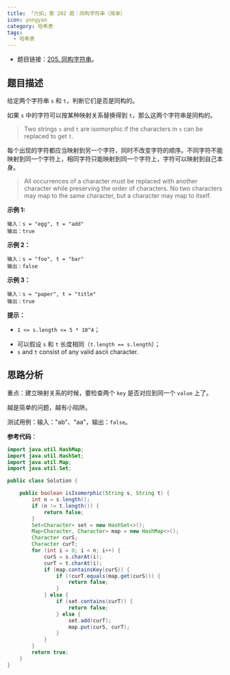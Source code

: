 ```yaml
---
title: 「力扣」第 202 题：同构字符串（简单）
icon: yongyan
category: 哈希表
tags:
  - 哈希表
---
```


- 题目链接：[205. 同构字符串](https://leetcode-cn.com/problems/isomorphic-strings/)。

## 题目描述

给定两个字符串 `s` 和 `t`，判断它们是否是同构的。

如果 `s` 中的字符可以按某种映射关系替换得到 `t`，那么这两个字符串是同构的。

> Two strings `s` and `t` are isomorphic if the characters in `s` can be replaced to get `t`.

每个出现的字符都应当映射到另一个字符，同时不改变字符的顺序。不同字符不能映射到同一个字符上，相同字符只能映射到同一个字符上，字符可以映射到自己本身。

> All occurrences of a character must be replaced with another character while preserving the order of characters. No two characters may map to the same character, but a character may map to itself.

**示例 1:**

```
输入：s = "egg", t = "add"
输出：true
```

**示例 2：**

```
输入：s = "foo", t = "bar"
输出：false
```

**示例 3：**

```
输入：s = "paper", t = "title"
输出：true
```

**提示：**

- `1 <= s.length <= 5 * 10^4`；

* 可以假设 `s` 和 `t` 长度相同（`t.length == s.length`）；
* `s` and `t` consist of any valid ascii character.

## 思路分析

重点：建立映射关系的时候，要检查两个 `key` 是否对应到同一个 `value` 上了。

越是简单的问题，越有小陷阱。

测试用例：输入："ab"、"aa"，输出：`false`。

**参考代码**：

```java
import java.util.HashMap;
import java.util.HashSet;
import java.util.Map;
import java.util.Set;

public class Solution {

    public boolean isIsomorphic(String s, String t) {
        int n = s.length();
        if (n != t.length()) {
            return false;
        }
        Set<Character> set = new HashSet<>();
        Map<Character, Character> map = new HashMap<>();
        Character curS;
        Character curT;
        for (int i = 0; i < n; i++) {
            curS = s.charAt(i);
            curT = t.charAt(i);
            if (map.containsKey(curS)) {
                if (!curT.equals(map.get(curS))) {
                    return false;
                }
            } else {
                if (set.contains(curT)) {
                    return false;
                } else {
                    set.add(curT);
                    map.put(curS, curT);
                }
            }
        }
        return true;
    }
}
```
